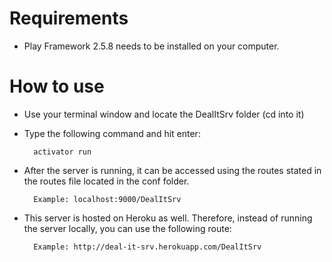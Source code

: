 # Requirements
- Play Framework 2.5.8 needs to be installed on your computer.

# How to use
- Use your terminal window and locate the DealItSrv folder (cd into it)
- Type the following command and hit enter:

        activator run

- After the server is running, it can be accessed using the routes stated in the routes file located in the conf folder.

        Example: localhost:9000/DealItSrv

- This server is hosted on Heroku as well. Therefore, instead of running the server locally, you can use the following route:

		Example: http://deal-it-srv.herokuapp.com/DealItSrv

